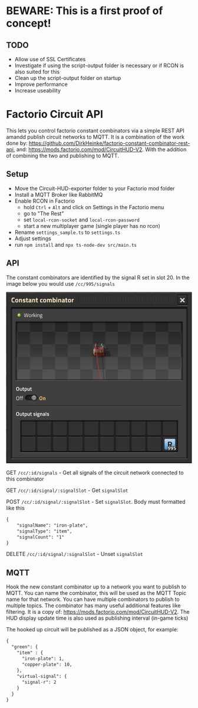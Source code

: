 # BEWARE: This is a first proof of concept!

## TODO

- Allow use of SSL Certificates
- Investigate if using the script-output folder is necessary or if RCON is also suited for this
- Clean up the script-output folder on startup
- Improve performance
- Increase useability 

# Factorio Circuit API

This lets you control factorio constant combinators via a simple REST API amandd publish circuit networks to MQTT.
It is a combination of the work done by: https://github.com/DirkHeinke/factorio-constant-combinator-rest-api,
and: https://mods.factorio.com/mod/CircuitHUD-V2. With the addition of combining the two and publishing to MQTT.

## Setup

- Move the Circuit-HUD-exporter folder to your Factorio mod folder
- Install a MQTT Broker like RabbitMQ
- Enable RCON in Factorio
  - hold `Ctrl` + `Alt` and click on Settings in the Factorio menu
  - go to "The Rest"
  - set `local-rcon-socket` and `local-rcon-password`
  - start a new multiplayer game (single player has no rcon)
- Rename `settings_sample.ts` to `settings.ts`
- Adjust settings
- run `npm install` and `npx ts-node-dev src/main.ts `

## API

The constant combinators are identified by the signal R set in slot 20. In the image below you would use `/cc/995/signals`

![Constant Combinator with id R01](/doc/img/cc_r01.png)

GET `/cc/:id/signals` - Get all signals of the circuit network connected to this combinator

GET `/cc/:id/signal/:signalSlot` - Get `signalSlot`

POST `/cc/:id/signal/:signalSlot` - Set `signalSlot`. Body must formatted like this

```
{
    "signalName": "iron-plate",
    "signalType": "item",
    "signalCount": "1"
}
```

DELETE `/cc/:id/signal/:signalSlot` - Unset `signalSlot`

## MQTT

Hook the new constant combinator up to a network you want to publish to MQTT. You can name the combinator, this will be used as the MQTT Topic name for that network. You can have multiple combinators to publish to multiple topics. The combinator has many useful additional features like filtering. It is a copy of: https://mods.factorio.com/mod/CircuitHUD-V2.
The HUD display update time is also used as publishing interval (in-game ticks)

The hooked up circuit will be published as a JSON object, for example:

```
{
  "green": {
    "item" : {
      "iron-plate": 1,
      "copper-plate": 10,
    },
    "virtual-signal": {
      "signal-r": 2
    }
  }
}

```

